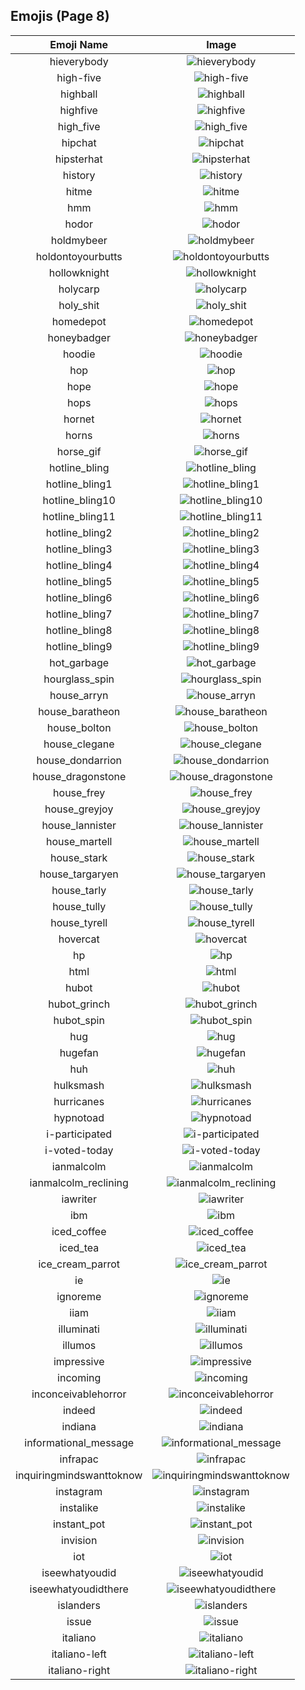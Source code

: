 
  ## Emojis (Page 8)
  |Emoji Name|Image|
  | :-: | :-: |
  |hieverybody| ![hieverybody](/output/hieverybody.png)|
  |high-five| ![high-five](/output/high-five.gif)|
  |highball| ![highball](/output/highball.png)|
  |highfive| ![highfive](/output/highfive.png)|
  |high_five| ![high_five](/output/high_five.jpg)|
  |hipchat| ![hipchat](/output/hipchat.png)|
  |hipsterhat| ![hipsterhat](/output/hipsterhat.jpg)|
  |history| ![history](/output/history.png)|
  |hitme| ![hitme](/output/hitme.jpg)|
  |hmm| ![hmm](/output/hmm)|
  |hodor| ![hodor](/output/hodor.png)|
  |holdmybeer| ![holdmybeer](/output/holdmybeer.jpg)|
  |holdontoyourbutts| ![holdontoyourbutts](/output/holdontoyourbutts)|
  |hollowknight| ![hollowknight](/output/hollowknight.png)|
  |holycarp| ![holycarp](/output/holycarp.png)|
  |holy_shit| ![holy_shit](/output/holy_shit.jpg)|
  |homedepot| ![homedepot](/output/homedepot.jpg)|
  |honeybadger| ![honeybadger](/output/honeybadger.png)|
  |hoodie| ![hoodie](/output/hoodie.png)|
  |hop| ![hop](/output/hop.gif)|
  |hope| ![hope](/output/hope.jpg)|
  |hops| ![hops](/output/hops.png)|
  |hornet| ![hornet](/output/hornet.png)|
  |horns| ![horns](/output/horns.png)|
  |horse_gif| ![horse_gif](/output/horse_gif.gif)|
  |hotline_bling| ![hotline_bling](/output/hotline_bling.gif)|
  |hotline_bling1| ![hotline_bling1](/output/hotline_bling1.jpg)|
  |hotline_bling10| ![hotline_bling10](/output/hotline_bling10.jpg)|
  |hotline_bling11| ![hotline_bling11](/output/hotline_bling11.jpg)|
  |hotline_bling2| ![hotline_bling2](/output/hotline_bling2.jpg)|
  |hotline_bling3| ![hotline_bling3](/output/hotline_bling3.jpg)|
  |hotline_bling4| ![hotline_bling4](/output/hotline_bling4.jpg)|
  |hotline_bling5| ![hotline_bling5](/output/hotline_bling5.jpg)|
  |hotline_bling6| ![hotline_bling6](/output/hotline_bling6.jpg)|
  |hotline_bling7| ![hotline_bling7](/output/hotline_bling7.jpg)|
  |hotline_bling8| ![hotline_bling8](/output/hotline_bling8.jpg)|
  |hotline_bling9| ![hotline_bling9](/output/hotline_bling9.jpg)|
  |hot_garbage| ![hot_garbage](/output/hot_garbage.png)|
  |hourglass_spin| ![hourglass_spin](/output/hourglass_spin.gif)|
  |house_arryn| ![house_arryn](/output/house_arryn.png)|
  |house_baratheon| ![house_baratheon](/output/house_baratheon.png)|
  |house_bolton| ![house_bolton](/output/house_bolton.png)|
  |house_clegane| ![house_clegane](/output/house_clegane.png)|
  |house_dondarrion| ![house_dondarrion](/output/house_dondarrion.png)|
  |house_dragonstone| ![house_dragonstone](/output/house_dragonstone.jpg)|
  |house_frey| ![house_frey](/output/house_frey.png)|
  |house_greyjoy| ![house_greyjoy](/output/house_greyjoy.png)|
  |house_lannister| ![house_lannister](/output/house_lannister.png)|
  |house_martell| ![house_martell](/output/house_martell.png)|
  |house_stark| ![house_stark](/output/house_stark.png)|
  |house_targaryen| ![house_targaryen](/output/house_targaryen.png)|
  |house_tarly| ![house_tarly](/output/house_tarly.jpg)|
  |house_tully| ![house_tully](/output/house_tully.png)|
  |house_tyrell| ![house_tyrell](/output/house_tyrell.png)|
  |hovercat| ![hovercat](/output/hovercat.gif)|
  |hp| ![hp](/output/hp.jpg)|
  |html| ![html](/output/html.png)|
  |hubot| ![hubot](/output/hubot.jpg)|
  |hubot_grinch| ![hubot_grinch](/output/hubot_grinch.png)|
  |hubot_spin| ![hubot_spin](/output/hubot_spin.gif)|
  |hug| ![hug](/output/hug.jpg)|
  |hugefan| ![hugefan](/output/hugefan.png)|
  |huh| ![huh](/output/huh.png)|
  |hulksmash| ![hulksmash](/output/hulksmash.png)|
  |hurricanes| ![hurricanes](/output/hurricanes.png)|
  |hypnotoad| ![hypnotoad](/output/hypnotoad.gif)|
  |i-participated| ![i-participated](/output/i-participated)|
  |i-voted-today| ![i-voted-today](/output/i-voted-today.png)|
  |ianmalcolm| ![ianmalcolm](/output/ianmalcolm.png)|
  |ianmalcolm_reclining| ![ianmalcolm_reclining](/output/ianmalcolm_reclining.png)|
  |iawriter| ![iawriter](/output/iawriter.png)|
  |ibm| ![ibm](/output/ibm.jpg)|
  |iced_coffee| ![iced_coffee](/output/iced_coffee.png)|
  |iced_tea| ![iced_tea](/output/iced_tea.png)|
  |ice_cream_parrot| ![ice_cream_parrot](/output/ice_cream_parrot.gif)|
  |ie| ![ie](/output/ie.png)|
  |ignoreme| ![ignoreme](/output/ignoreme.jpg)|
  |iiam| ![iiam](/output/iiam.gif)|
  |illuminati| ![illuminati](/output/illuminati.png)|
  |illumos| ![illumos](/output/illumos.png)|
  |impressive| ![impressive](/output/impressive.jpg)|
  |incoming| ![incoming](/output/incoming.png)|
  |inconceivablehorror| ![inconceivablehorror](/output/inconceivablehorror.png)|
  |indeed| ![indeed](/output/indeed.png)|
  |indiana| ![indiana](/output/indiana.gif)|
  |informational_message| ![informational_message](/output/informational_message.png)|
  |infrapac| ![infrapac](/output/infrapac.png)|
  |inquiringmindswanttoknow| ![inquiringmindswanttoknow](/output/inquiringmindswanttoknow.png)|
  |instagram| ![instagram](/output/instagram.png)|
  |instalike| ![instalike](/output/instalike.jpg)|
  |instant_pot| ![instant_pot](/output/instant_pot.png)|
  |invision| ![invision](/output/invision.png)|
  |iot| ![iot](/output/iot.png)|
  |iseewhatyoudid| ![iseewhatyoudid](/output/iseewhatyoudid.jpg)|
  |iseewhatyoudidthere| ![iseewhatyoudidthere](/output/iseewhatyoudidthere.png)|
  |islanders| ![islanders](/output/islanders.png)|
  |issue| ![issue](/output/issue.png)|
  |italiano| ![italiano](/output/italiano.png)|
  |italiano-left| ![italiano-left](/output/italiano-left.png)|
  |italiano-right| ![italiano-right](/output/italiano-right.png)|
  
